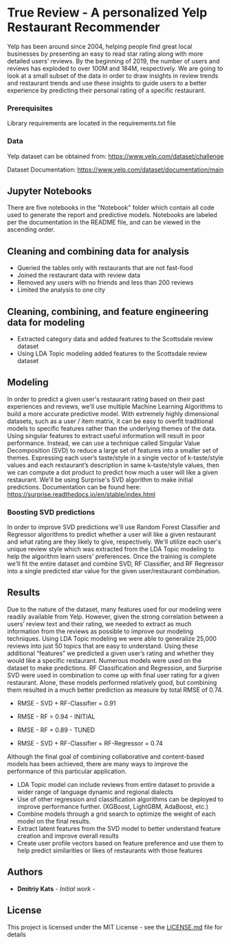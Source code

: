 # True Review - A personalized Yelp Restaurant Recommender

Yelp has been around since 2004, helping people find great local businesses by presenting an easy to read star rating along with more detailed users’ reviews. By the beginning of 2019, the number of users and reviews has exploded to over 100M and 184M, respectively. We are going to look at a small subset of the data in order to draw insights in review trends and restaurant trends and use these insights to guide users to a better experience by predicting their personal rating of a specific restaurant. 

### Prerequisites

Library requirements are located in the requirements.txt file

### Data

Yelp dataset can be obtained from:
https://www.yelp.com/dataset/challenge

Dataset Documentation:
https://www.yelp.com/dataset/documentation/main

## Jupyter Notebooks

There are five notebooks in the "Notebook" folder which contain all code used to generate the report and predictive models. Notebooks are labeled per the documentation in the README file, and can be viewed in the ascending order.

## Cleaning and combining data for analysis

 - Queried the tables only with restaurants that are not fast-food
 - Joined the restaurant data with review data
 - Removed any users with no friends and less than 200 reviews
 - Limited the analysis to one city

## Cleaning, combining, and feature engineering data for modeling

 - Extracted category data and added features to the Scottsdale review dataset
 - Using LDA Topic modeling added features to the Scottsdale review dataset

## Modeling

In order to predict a given user's restaurant rating based on their past experiences and reviews, we'll use multiple Machine Learning Algorithms to build a more accurate predictive model. 
With extremely highly dimensional datasets, such as a user / item matrix, it can be easy to overfit traditional models to specific features rather than the underlying themes of the data. Using singular features to extract useful information will result in poor performance. Instead, we can use a technique called Singular Value Decomposition (SVD) to reduce a large set of features into a smaller set of themes.
Expressing each user’s taste/style in a single vector of k-taste/style values and each restaurant’s description in same k-taste/style values, then we can compute a dot product to predict how much a user will like a given restaurant.
We'll be using Surprise's SVD algorithm to make initial predictions. Documentation can be found here:
https://surprise.readthedocs.io/en/stable/index.html

### Boosting SVD predictions

In order to improve SVD predictions we'll use Random Forest Classifier and Regressor algorithms to predict whether a user will like a given restaurant and what rating are they likely to give, respectively. We'll utilize each user's unique review style which was extracted from the LDA Topic modeling to help the algorithm learn users' preferences. 
Once the training is complete we'll fit the entire dataset and combine SVD, RF Classifier, and RF Regressor into a single predicted star value for the given user/restaurant combination.

## Results

Due to the nature of the dataset, many features used for our modeling were readily available from Yelp. However, given the strong correlation between a users’ review text and their rating, we needed to extract as much information from the reviews as possible to improve our modeling techniques. Using LDA Topic modeling we were able to generalize 25,000 reviews into just 50 topics that are easy to understand. Using these additional “features” we predicted a given user’s rating and whether they would like a specific restaurant.
Numerous models were used on the dataset to make predictions. RF Classification and Regression, and Surprise SVD were used in combination to come up with final user rating for a given restaurant. Alone, these models performed relatively good, but combining them resulted in a much better prediction as measure by total RMSE of 0.74.

 - RMSE - SVD + RF-Classifier = 0.91

 - RMSE - RF  = 0.94 - INITIAL
 - RMSE - RF  = 0.89 - TUNED

 - RMSE - SVD + RF-Classifier + RF-Regressor = 0.74



Although the final goal of combining collaborative and content-based models has been achieved, there are many ways to improve the performance of this particular application.
- LDA Topic model can include reviews from entire dataset to provide a wider range of language dynamic and regional dialects
- Use of other regression and classification algorithms can be deployed to improve performance further. (XGBoost, LightGBM, AdaBoost, etc.)
- Combine models through a grid search to optimize the weight of each model on the final results.
- Extract latent features from the SVD model to better understand feature creation and improve
overall results
- Create user profile vectors based on feature preference and use them to help predict similarities
or likes of restaurants with those features

## Authors

* **Dmitriy Kats** - *Initial work* - 

## License

This project is licensed under the MIT License - see the [LICENSE.md](LICENSE.md) file for details

